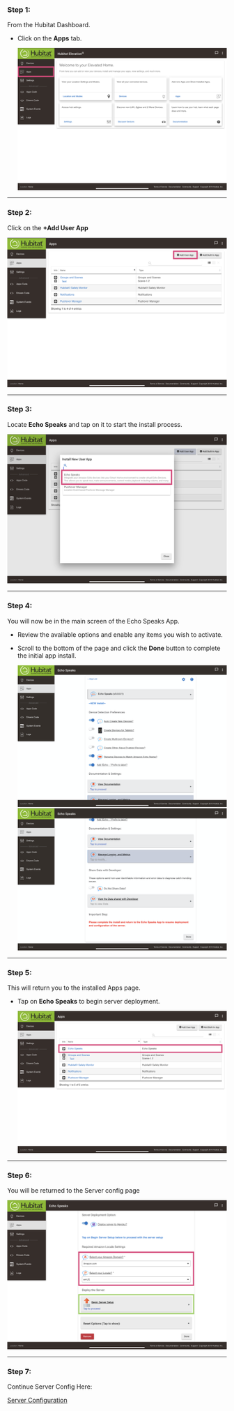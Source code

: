 
### <h3 class="doc-head">Step 1:</h3>

From the Hubitat Dashboard.

* Click on the **Apps** tab.

    ![screenshot](img/he_config_app_1.png)

---
### <h3 class="doc-head">Step 2:</h3>

Click on the **+Add User App**

![screenshot](img/he_config_app_2.png)

---
### <h3 class="doc-head">Step 3:</h3>

Locate **Echo Speaks** and tap on it to start the install process.

![screenshot](img/he_config_app_3.png)

---
### <h3 class="doc-head">Step 4:</h3>

You will now be in the main screen of the Echo Speaks App.

* Review the available options and enable any items you wish to activate.
* Scroll to the bottom of the page and click the  **Done** button to complete the initial app install.

    ![screenshot](img/he_config_app_4_1.png)
    ![screenshot](img/he_config_app_4_2.png)

---
### <h3 class="doc-head">Step 5:</h3>

This will return you to the installed Apps page.

* Tap on **Echo Speaks** to begin server deployment.

    ![screenshot](img/he_config_app_5.png)

---
### <h3 class="doc-head">Step 6:</h3>

You will be returned to the Server config page

![screenshot](img/he_config_server_1.png)

---
### <h3 class="doc-head">Step 7:</h3>

Continue Server Config Here:

[Server Configuration](/echo-speaks-docs/configuration/config_server)
